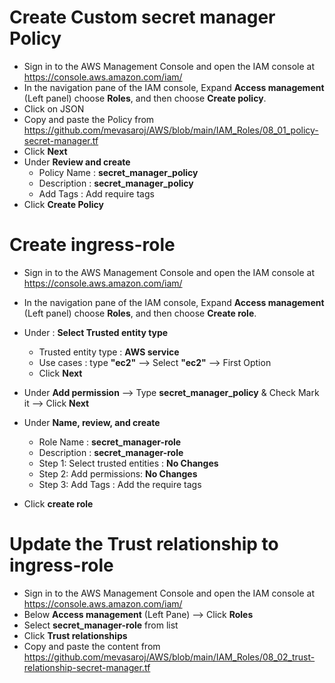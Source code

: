 
# Create Custom secret manager Policy
- Sign in to the AWS Management Console and open the IAM console at https://console.aws.amazon.com/iam/
- In the navigation pane of the IAM console, Expand __Access management__ (Left panel) choose __Roles__, and then choose __Create policy__.
- Click on JSON 
- Copy and paste the Policy from https://github.com/mevasaroj/AWS/blob/main/IAM_Roles/08_01_policy-secret-manager.tf
- Click __Next__
- Under **Review and create** 
   - Policy Name : **secret_manager_policy**
   - Description : **secret_manager_policy**
   - Add Tags : Add require tags 
- Click __Create Policy__



# Create ingress-role
- Sign in to the AWS Management Console and open the IAM console at https://console.aws.amazon.com/iam/
- In the navigation pane of the IAM console, Expand __Access management__ (Left panel) choose __Roles__, and then choose __Create role__.
  
- Under : **Select Trusted entity type**
   - Trusted entity type : **AWS service**
   - Use cases : type __"ec2"__ --> Select __"ec2"__ --> First Option
   - Click __Next__
 
- Under **Add permission** --> Type **secret_manager_policy** & Check Mark it --> Click __Next__

        
- Under **Name, review, and create**
   - Role Name : **secret_manager-role**
   - Description : **secret_manager-role**
   - Step 1: Select trusted entities : __No Changes__
   - Step 2: Add permissions: __No Changes__
   - Step 3: Add Tags : Add the require tags

- Click **create role**



# Update the Trust relationship to ingress-role
- Sign in to the AWS Management Console and open the IAM console at https://console.aws.amazon.com/iam/
- Below __Access management__ (Left Pane) --> Click **Roles**
- Select **secret_manager-role** from list
- Click **Trust relationships**
- Copy and paste the content from https://github.com/mevasaroj/AWS/blob/main/IAM_Roles/08_02_trust-relationship-secret-manager.tf
